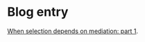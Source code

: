 # Blog entry

[When selection depends on mediation: part 1](https://johandh2o.github.io/ipw-selection/).
